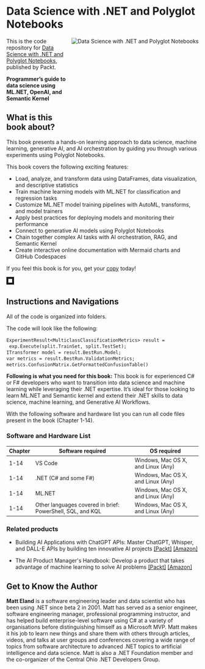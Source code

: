 # Data Science with .NET and Polyglot Notebooks

<a href="https://www.packtpub.com/en-us/product/data-science-with-net-and-polyglot-notebooks-9781835882962?utm_source=github&utm_medium=repository&utm_campaign="><img src="https://content.packt.com/_/image/original/B22115/cover_image_large.jpg" alt="Data Science with .NET and Polyglot Notebooks" height="256px" align="right"></a>

This is the code repository for [Data Science with .NET and Polyglot Notebooks](https://www.packtpub.com/en-us/product/data-science-with-net-and-polyglot-notebooks-9781835882962?utm_source=github&utm_medium=repository&utm_campaign=), published by Packt.

**Programmer’s guide to data science using ML.NET, OpenAI, and Semantic Kernel**

## What is this book about?
This book presents a hands-on learning approach to data science, machine learning, generative AI, and AI orchestration by guiding you through various experiments using Polyglot Notebooks.

This book covers the following exciting features:
* Load, analyze, and transform data using DataFrames, data visualization, and descriptive statistics
* Train machine learning models with ML.NET for classification and regression tasks
* Customize ML.NET model training pipelines with AutoML, transforms, and model trainers
* Apply best practices for deploying models and monitoring their performance
* Connect to generative AI models using Polyglot Notebooks
* Chain together complex AI tasks with AI orchestration, RAG, and Semantic Kernel
* Create interactive online documentation with Mermaid charts and GitHub Codespaces

If you feel this book is for you, get your [copy](https://www.amazon.com/dp/1835882978) today!

<a href="https://www.packtpub.com/?utm_source=github&utm_medium=banner&utm_campaign=GitHubBanner"><img src="https://raw.githubusercontent.com/PacktPublishing/GitHub/master/GitHub.png" 
alt="https://www.packtpub.com/" border="5" /></a>

## Instructions and Navigations
All of the code is organized into folders.

The code will look like the following:
```
ExperimentResult<MulticlassClassificationMetrics> result =
 exp.Execute(split.TrainSet, split.TestSet);
ITransformer model = result.BestRun.Model;
var metrics = result.BestRun.ValidationMetrics;
metrics.ConfusionMatrix.GetFormattedConfusionTable()
```

**Following is what you need for this book:**
This book is for experienced C# or F# developers who want to transition into data science and machine learning while leveraging their .NET expertise. It’s ideal for those looking to learn ML.NET and Semantic kernel and extend their .NET skills to data science, machine learning, and Generative AI Workflows.

With the following software and hardware list you can run all code files present in the book (Chapter 1-14).
### Software and Hardware List
| Chapter | Software required | OS required |
| -------- | ------------------------------------ | ----------------------------------- |
| 1-14 |  VS Code | Windows, Mac OS X, and Linux (Any) |
| 1-14 |  .NET (C# and some F#) | Windows, Mac OS X, and Linux (Any) |
| 1-14 |  ML.NET | Windows, Mac OS X, and Linux (Any) |
| 1-14 |  Other languages covered in brief: PowerShell, SQL, and KQL | Windows, Mac OS X, and Linux (Any) |

### Related products
* Building AI Applications with ChatGPT APIs: Master ChatGPT, Whisper, and DALL-E APIs by building ten innovative AI projects [[Packt]](https://www.packtpub.com/en-us/product/building-ai-applications-with-chatgpt-apis-9781805127567?utm_source=github&utm_medium=repository&utm_campaign=9781839216862) [[Amazon]](https://www.amazon.com/dp/180512756X)

* The AI Product Manager's Handbook: Develop a product that takes advantage of machine learning to solve AI problems [[Packt]](https://www.packtpub.com/en-us/product/the-ai-product-managers-handbook-9781804612934?utm_source=github&utm_medium=repository&utm_campaign=9781803239545) [[Amazon]](https://www.amazon.com/dp/1804612936)

## Get to Know the Author
**Matt Eland**
is a software engineering leader and data scientist who has been using .NET since beta 2 in 2001. Matt has served as a senior engineer, software engineering manager, professional programming instructor, and has helped build enterprise-level software using C# at a variety of organisations before distinguishing himself as a Microsoft MVP.
Matt makes it his job to learn new things and share them with others through articles, videos, and talks at user groups and conferences covering a wide range of topics from software architecture to advanced .NET topics to artificial intelligence and data science. Matt is also a .NET Foundation member and the co-organizer of the Central Ohio .NET Developers Group.
